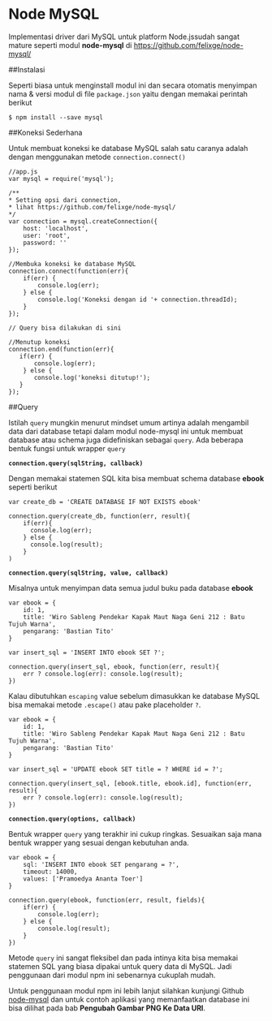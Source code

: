 # Node MySQL

Implementasi driver dari MySQL untuk platform Node.jssudah sangat mature seperti modul **node-mysql** di https://github.com/felixge/node-mysql/


##Instalasi

Seperti biasa untuk menginstall modul ini dan secara otomatis menyimpan nama & versi modul di file `package.json` yaitu dengan memakai perintah berikut


    $ npm install --save mysql


##Koneksi Sederhana

Untuk membuat koneksi ke database MySQL salah satu caranya adalah dengan menggunakan metode `connection.connect()`


    //app.js
    var mysql = require('mysql');
    
    /**
    * Setting opsi dari connection, 
    * lihat https://github.com/felixge/node-mysql/
    */
    var connection = mysql.createConnection({
        host: 'localhost',
        user: 'root',
        password: ''
    });
    
    //Membuka koneksi ke database MySQL
    connection.connect(function(err){
        if(err) {
            console.log(err);
        } else {
            console.log('Koneksi dengan id '+ connection.threadId);
        }
    });
    
    // Query bisa dilakukan di sini

    //Menutup koneksi
    connection.end(function(err){
       if(err) {
           console.log(err);
        } else {
           console.log('koneksi ditutup!');
       }
    });

    
##Query

Istilah `query` mungkin menurut mindset umum artinya adalah mengambil data dari database tetapi dalam modul node-mysql ini untuk membuat database atau schema juga didefiniskan sebagai `query`. Ada beberapa bentuk fungsi untuk wrapper `query`

**`connection.query(sqlString, callback)`** 

Dengan memakai statemen SQL kita bisa membuat schema database **ebook** seperti berikut
   
    var create_db = 'CREATE DATABASE IF NOT EXISTS ebook'
    
    connection.query(create_db, function(err, result){
        if(err){
          console.log(err);
        } else {
          console.log(result);
        }
    )
    
    
    

**`connection.query(sqlString, value, callback)`** 


Misalnya untuk menyimpan data semua judul buku pada database **ebook**

    var ebook = {
        id: 1,
        title: 'Wiro Sableng Pendekar Kapak Maut Naga Geni 212 : Batu Tujuh Warna',
        pengarang: 'Bastian Tito'
    }
    
    var insert_sql = 'INSERT INTO ebook SET ?';
    
    connection.query(insert_sql, ebook, function(err, result){
        err ? console.log(err): console.log(result);
    })
    
Kalau dibutuhkan `escaping` value sebelum dimasukkan ke database MySQL bisa memakai metode `.escape()` atau pake placeholder `?`.

    var ebook = {
        id: 1,
        title: 'Wiro Sableng Pendekar Kapak Maut Naga Geni 212 : Batu Tujuh Warna',
        pengarang: 'Bastian Tito'
    }
    
    var insert_sql = 'UPDATE ebook SET title = ? WHERE id = ?';
    
    connection.query(insert_sql, [ebook.title, ebook.id], function(err, result){
        err ? console.log(err): console.log(result);
    })
    

**`connection.query(options, callback)`** 

Bentuk wrapper  `query` yang terakhir ini cukup ringkas. Sesuaikan saja mana bentuk wrapper yang sesuai dengan kebutuhan anda.

    
    var ebook = {
        sql: 'INSERT INTO ebook SET pengarang = ?',
        timeout: 14000,
        values: ['Pramoedya Ananta Toer']
    }
    
    connection.query(ebook, function(err, result, fields){
        if(err) {
            console.log(err);
        } else {
            console.log(result);
        }
    })

Metode `query` ini sangat fleksibel dan pada intinya kita bisa memakai statemen SQL yang biasa dipakai untuk query data di MySQL. Jadi penggunaan dari modul npm ini sebenarnya cukuplah mudah.

Untuk penggunaan modul npm ini lebih lanjut silahkan kunjungi Github [node-mysql](https://github.com/felixge/node-mysql/) dan untuk contoh aplikasi yang memanfaatkan database ini bisa dilihat pada bab **Pengubah Gambar PNG Ke Data URI**.

